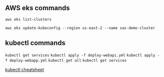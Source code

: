 ## AWS eks commands
`aws eks list-clusters`

`aws eks update-kubeconfig --region us-east-2 --name sas-demo-cluster`

## kubectl commands
`kubectl get services` 
`kubectl apply -f deploy-webapi.yml`
`kubectl apply -f deploy-webapp.yml`
`kubectl get all`
`kubectl get services`

[kubectl cheatsheet](https://kubernetes.io/docs/reference/kubectl/cheatsheet/)

